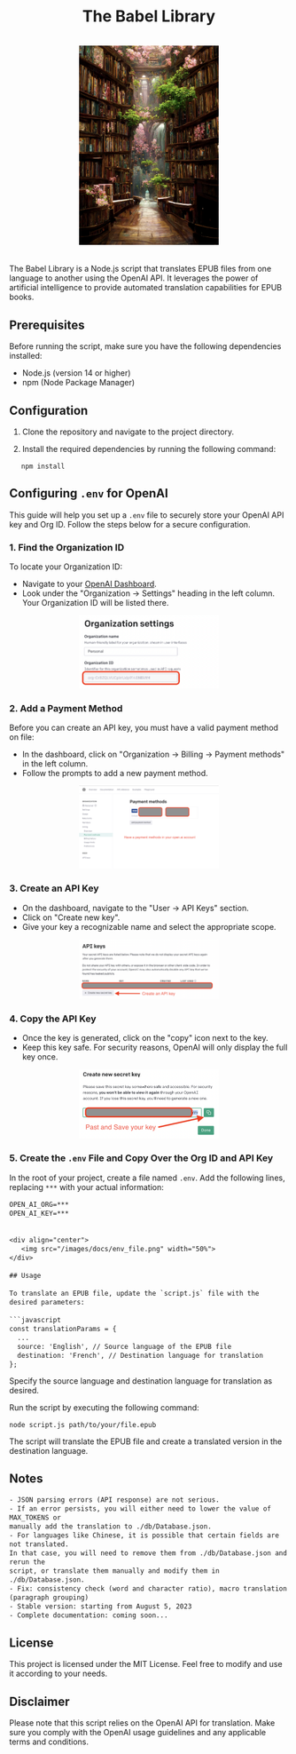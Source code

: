 <div align="center">
   <h1 align="center">The Babel Library</h1>
   <br>
   <img src="/images/cover.png" width="50%">
</div>

<br>

   
The Babel Library is a Node.js script that translates EPUB files from one language to another using the OpenAI API. It leverages the power of artificial intelligence to provide automated translation capabilities for EPUB books.

## Prerequisites

Before running the script, make sure you have the following dependencies installed:

- Node.js (version 14 or higher)
- npm (Node Package Manager)

## Configuration

1. Clone the repository and navigate to the project directory.

2. Install the required dependencies by running the following command:

```
   npm install
```

## Configuring `.env` for OpenAI

This guide will help you set up a `.env` file to securely store your OpenAI API key and Org ID. Follow the steps below for a secure configuration.

### 1. Find the Organization ID

To locate your Organization ID:

- Navigate to your [OpenAI Dashboard](https://platform.openai.com/account/org-settings).
- Look under the "Organization -> Settings" heading in the left column. Your Organization ID will be listed there.

<div align="center">
   <img src="/images/docs/org_id.png" width="50%">
</div>

### 2. Add a Payment Method

Before you can create an API key, you must have a valid payment method on file:

- In the dashboard, click on "Organization -> Billing -> Payment methods" in the left column.
- Follow the prompts to add a new payment method.
  
<div align="center">
   <img src="/images/docs/payment_method.png" width="50%">
</div>

### 3. Create an API Key

- On the dashboard, navigate to the "User -> API Keys" section.
- Click on "Create new key".
- Give your key a recognizable name and select the appropriate scope.
   
<div align="center">
   <img src="/images/docs/create_key.png" width="50%">
</div>


### 4. Copy the API Key

- Once the key is generated, click on the "copy" icon next to the key.
- Keep this key safe. For security reasons, OpenAI will only display the full key once.

<div align="center">
   <img src="/images/docs/paste_key.png" width="50%">
</div>

### 5. Create the `.env` File and Copy Over the Org ID and API Key

In the root of your project, create a file named `.env`. Add the following lines, replacing `***` with your actual information:

```env
OPEN_AI_ORG=***
OPEN_AI_KEY=***


<div align="center">
   <img src="/images/docs/env_file.png" width="50%">
</div>

## Usage

To translate an EPUB file, update the `script.js` file with the desired parameters:

```javascript
const translationParams = {
  ...
  source: 'English', // Source language of the EPUB file
  destination: 'French', // Destination language for translation
};
```

Specify the source language and destination language for translation as desired.

Run the script by executing the following command:

```
node script.js path/to/your/file.epub
```

The script will translate the EPUB file and create a translated version in the destination language.

## Notes

    - JSON parsing errors (API response) are not serious.
    - If an error persists, you will either need to lower the value of MAX_TOKENS or 
    manually add the translation to ./db/Database.json.
    - For languages like Chinese, it is possible that certain fields are not translated.
    In that case, you will need to remove them from ./db/Database.json and rerun the 
    script, or translate them manually and modify them in ./db/Database.json.
    - Fix: consistency check (word and character ratio), macro translation (paragraph grouping)
    - Stable version: starting from August 5, 2023
    - Complete documentation: coming soon...

## License

This project is licensed under the MIT License. Feel free to modify and use it according to your needs.

## Disclaimer

Please note that this script relies on the OpenAI API for translation. Make sure you comply with the OpenAI usage guidelines and any applicable terms and conditions.
